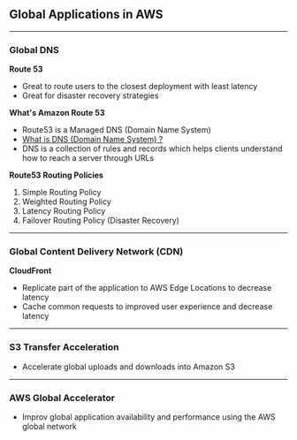 ## Global Applications in AWS

---
### Global DNS
**Route 53**
- Great to route users to the closest deployment with least latency
- Great for disaster recovery strategies

**What's Amazon Route 53**
- Route53 is a Managed DNS (Domain Name System)
- [What is DNS (Domain Name System) ?](https://www.youtube.com/watch?v=nyH0nYhMW9M)
- DNS is a collection of rules and records which helps clients understand how to reach a server through URLs

**Route53 Routing Policies**

1. Simple Routing Policy
2. Weighted Routing Policy
3. Latency Routing Policy
4. Failover Routing Policy (Disaster Recovery)

---
### Global Content Delivery Network (CDN)
**CloudFront**
- Replicate part of the application to AWS Edge Locations to decrease latency
- Cache common requests to improved user experience and decrease latency

---

### S3 Transfer Acceleration
- Accelerate global uploads and downloads into Amazon S3

--- 

### AWS Global Accelerator
- Improv global application availability and performance using the AWS global network